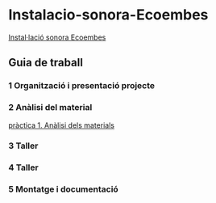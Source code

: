 # Instalacio-sonora-Ecoembes
[Instal·lació sonora Ecoembes](Instalacio_sonora.md)

## Guia de traball
### 1 Organització i presentació projecte
### 2 Anàlisi del material
[pràctica 1. Anàlisi dels materials](materials.md)
### 3 Taller
### 4 Taller
### 5 Montatge i documentació
